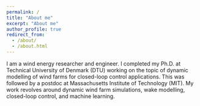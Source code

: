```yaml
---
permalink: /
title: "About me"
excerpt: "About me"
author_profile: true
redirect_from:
  - /about/
  - /about.html
---
```


I am a wind energy researcher and engineer. I completed my Ph.D. at Technical University of Denmark (DTU) working on the topic of dynamic modelling of wind farms for closed-loop control applications. This was followed by a postdoc at Massachusetts Institute of Technology (MIT). My work revolves around dynamic wind farm simulations, wake modelling, closed-loop control, and machine learning.
